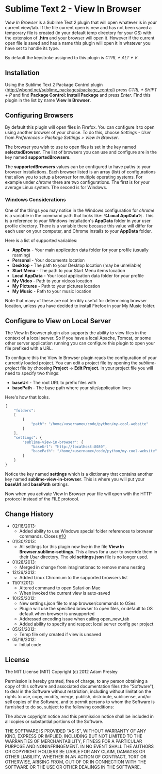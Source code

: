 # Sublime Text 2 - View In Browser

*View In Browser* is a Sublime Text 2 plugin that will open whatever is in your
current view/tab. If the file current open is new and has not been saved a temporary 
file is created (in your default temp directory for your OS) with the extension of 
**.htm** and your browser will open it. However if the current open file is saved
and has a name this plugin will open it in whatever you have set to handle
its type.

By default the keystroke assigned to this plugin is *CTRL + ALT + V*.

## Installation
Using the Sublime Text 2 Package Control plugin (http://wbond.net/sublime_packages/package_control)
press *CTRL + SHIFT + P* and find **Package Control: Install Package** and press *Enter*.
Find this plugin in the list by name **View In Browser**.

## Configuring Browsers
By default this plugin will open files in Firefox. You can configure it to open
using another browser of your choice. To do this, choose *Settings - User* from *Preferences > Package Settings > View In Browser*.

The browser you wish to use to open files is set in the key named **selectedBrowser**. The list of browsers
you can use and configure are in the key named **supportedBrowsers**.

The **supportedBrowsers** values can be configured to have paths to your browser installations.
Each browser listed is an array (list) of configurations that allow you to setup a browser
for multiple operating systems. For example under *chrome* there are two configurations.
The first is for your average Linux system. The second is for Windows. 

### Windows Considerations
One of the things you may notice in the Windows configuration for *chrome* is a variable in
the command path that looks like: **%Local AppData%**. This is a reference to your Windows
installation's **AppData** folder in your user profile directory. There is a variable
there because this value will differ for each user on your computer, and Chrome installs
to your **AppData** folder.

Here is a list of supported variables:

* **AppData** - Your main application data folder for your profile (usually roaming)
* **Personal** - Your documents location
* **Desktop** - The path to your Desktop location (may be unreliable)
* **Start Menu** - The path to your Start Menu items location
* **Local AppData** - Your local application data folder for your profile
* **My Video** - Path to your videos location
* **My Pictures** - Path to your pictures location
* **My Music** - Path to your music location

Note that many of these are not terribly useful for determining browser location, unless you
have decided to install Firefox in your My Music folder. 


## Configure to View on Local Server
The View In Browser plugin also supports the ability to view files in the context of
a local server. So if you have a local Apache, Tomcat, or some other server application running
you can configure this plugin to open your file prefixed with a URL. 

To configure this the View In Browser plugin reads the configuration of your currently
loaded project. You can edit a project file by opening the *sublime-project* file
by choosing **Project** -> **Edit Project**. In your project file you will need to specify 
two things:

* **baseUrl** - The root URL to prefix files with 
* **basePath** - The base path where your site/application lives

Here's how that looks.

```javascript
{
	"folders":
	[
		{
			"path": "/home/<username>/code/python/my-cool-website"
		}
	],
	"settings": {
		"sublime-view-in-browser": {
			"baseUrl": "http://localhost:8080",
			"basePath": "/home/<username>/code/python/my-cool-website"
		}
	}
}
```

Notice the key named **settings** which is a dictionary that contains another key named
**sublime-view-in-browser**. This is where you will put your **baseUrl** and **basePath**
settings.

Now when you activate View In Browser your file will open with the HTTP protocol instead
of the FILE protocol.

## Change History

* 02/18/2013:
   * Added ability to use Windows special folder references to browser commands. Closes 
     <a href="https://github.com/adampresley/sublime-view-in-browser/issues/10">#10</a>
* 01/30/2013:
   * All settings for this plugin now live in the file **View In Browser.sublime-settings**.
     This allows for a user to override them in their *User* directory. The old 
     **settings.json** file is no longer used. 
* 01/28/2013:
   * Merged in change from imaginationac to remove menu nesting
* 12/26/2012:
   * Added Linux Chromium to the supported browsers list
* 11/01/2012:
   * Altered command to open Safari on Mac
   * When invoked the current view is auto-saved
* 10/25/2012:
   * New settings.json file to map browser/commands to OSes
   * Plugin will use the specified browser to open files, or default to OS default when browser is unsupported
   * Addressed encoding issue when calling open_new_tab
   * Added ability to specify and respect local server config per project
* 05/21/2012:
   * Temp file only created if view is unsaved
* 05/18/2012:
   * Initial code


## License
The MIT License (MIT)
Copyright (c) 2012 Adam Presley

Permission is hereby granted, free of charge, to any person obtaining a copy of this software and associated documentation files (the "Software"), 
to deal in the Software without restriction, including without limitation the rights to use, copy, modify, merge, publish, distribute, sublicense, 
and/or sell copies of the Software, and to permit persons to whom the Software is furnished to do so, subject to the following conditions:

The above copyright notice and this permission notice shall be included in all copies or substantial portions of the Software.

THE SOFTWARE IS PROVIDED "AS IS", WITHOUT WARRANTY OF ANY KIND, EXPRESS OR IMPLIED, INCLUDING BUT NOT LIMITED TO THE WARRANTIES OF MERCHANTABILITY, 
FITNESS FOR A PARTICULAR PURPOSE AND NONINFRINGEMENT. IN NO EVENT SHALL THE AUTHORS OR COPYRIGHT HOLDERS BE LIABLE FOR ANY CLAIM, DAMAGES OR OTHER 
LIABILITY, WHETHER IN AN ACTION OF CONTRACT, TORT OR OTHERWISE, ARISING FROM, OUT OF OR IN CONNECTION WITH THE SOFTWARE OR THE USE OR OTHER DEALINGS 
IN THE SOFTWARE.
